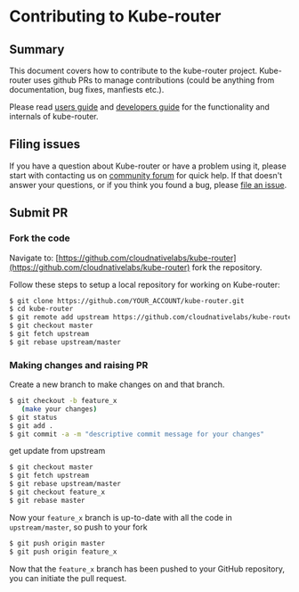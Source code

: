 
# Contributing to Kube-router

## Summary

This document covers how to contribute to the kube-router project. Kube-router uses github PRs to manage contributions (could be anything from documentation, bug fixes, manfiests etc.).

Please read [users guide](./Documentation/README.md#user-guide) and [developers guide](./Documentation/README.md#develope-guide) for the functionality and internals of kube-router.

## Filing issues

If you have a question about Kube-router or have a problem using it, please start with contacting us on [community forum](https://gitter.im/kube-router/Lobby) for quick help. If that doesn't answer your questions, or if you think you found a bug, please [file an issue](https://github.com/cloudnativelabs/kube-router/issues).

## Submit PR

### Fork the code

Navigate to: [https://github.com/cloudnativelabs/kube-router](https://github.com/cloudnativelabs/kube-router) fork the repository.

Follow these steps to setup a local repository for working on Kube-router:

``` bash
$ git clone https://github.com/YOUR_ACCOUNT/kube-router.git
$ cd kube-router
$ git remote add upstream https://github.com/cloudnativelabs/kube-router
$ git checkout master
$ git fetch upstream
$ git rebase upstream/master
```

### Making changes and raising PR

Create a new branch to make changes on and that branch.

``` bash
$ git checkout -b feature_x
   (make your changes)
$ git status
$ git add .
$ git commit -a -m "descriptive commit message for your changes"
```
get update from upstream

``` bash
$ git checkout master
$ git fetch upstream
$ git rebase upstream/master
$ git checkout feature_x
$ git rebase master
```

Now your `feature_x` branch is up-to-date with all the code in `upstream/master`, so push to your fork

``` bash
$ git push origin master
$ git push origin feature_x
```

Now that the `feature_x` branch has been pushed to your GitHub repository, you can initiate the pull request.
